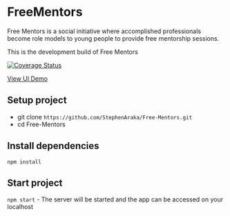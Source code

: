 # FreeMentors

Free Mentors is a social initiative where accomplished professionals become role models to young people to provide free mentorship sessions.

This is the development build of Free Mentors

[![Coverage Status](https://coveralls.io/repos/github/StephenAraka/Free-Mentors/badge.svg?branch=develop)](https://coveralls.io/github/StephenAraka/Free-Mentors?branch=develop)




[View UI Demo](https://stephenaraka.github.io/Free-Mentors)

## Setup project
 - git clone `https://github.com/StephenAraka/Free-Mentors.git`
 - cd Free-Mentors

## Install dependencies
 `npm install`

## Start project
`npm start` - The server will be started and the app can be accessed on your localhost